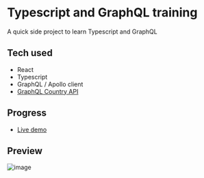 # Typescript and GraphQL training
A quick side project to learn Typescript and GraphQL


Tech used
-------------
- React
- Typescript
- GraphQL / Apollo client
- [GraphQL Country API](https://graphql.country/graphql)

Progress
-------------
- [Live demo](https://fralleee.github.io/typescript-and-graphql-training/)

Preview
-------------
![image](https://user-images.githubusercontent.com/6375613/147818654-5e4911dc-291b-45dc-8bbd-e9b050629b61.png)
